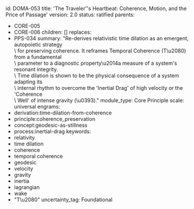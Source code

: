 id: DOMA-053
title: 'The Traveler''s Heartbeat: Coherence, Motion, and the Price of Passage'
version: 2.0
status: ratified
parents:
- CORE-005
- CORE-006
children: []
replaces:
- PPS-034
summary: "Re-derives relativistic time dilation as an emergent, autopoietic strategy\
  \ for preserving coherence. It reframes Temporal Coherence (T\u2080) from a fundamental\
  \ parameter to a diagnostic property\u2014a measure of a system's resonant integrity.\
  \ Time dilation is shown to be the physical consequence of a system adapting its\
  \ internal rhythm to overcome the 'Inertial Drag' of high velocity or the 'Coherence\
  \ Well' of intense gravity (\u0393)."
module_type: Core Principle
scale: universal
engrams:
- derivation:time-dilation-from-coherence
- principle:coherence_preservation
- concept:geodesic-as-stillness
- process:inertial-drag
keywords:
- relativity
- time dilation
- coherence
- temporal coherence
- geodesic
- velocity
- gravity
- inertia
- lagrangian
- wake
- "T\u2080"
uncertainty_tag: Foundational
